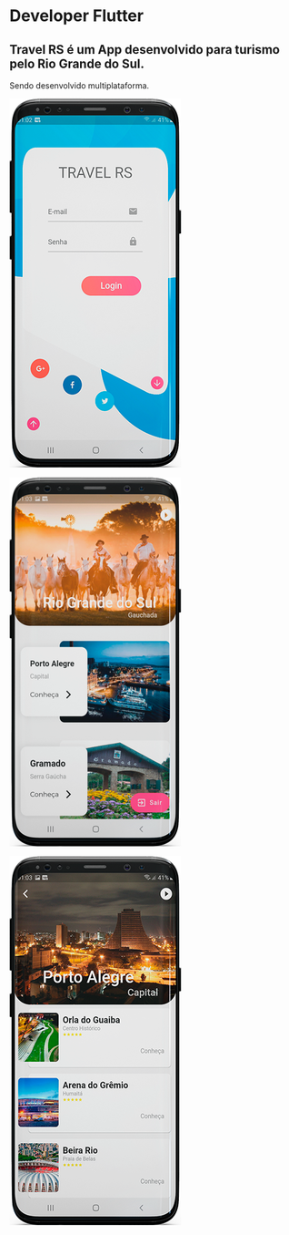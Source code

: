 # Developer Flutter

## Travel RS é um App desenvolvido para turismo pelo Rio Grande do Sul.
 Sendo desenvolvido multiplataforma.
 
 ![Login Page](https://github.com/CristianoVieira1/app_travel/blob/master/assets/login.png)
 
 ![Login Page](https://github.com/CristianoVieira1/app_travel/blob/master/assets/home.png)
 
![Login Page](https://github.com/CristianoVieira1/app_travel/blob/master/assets/poa.png)
